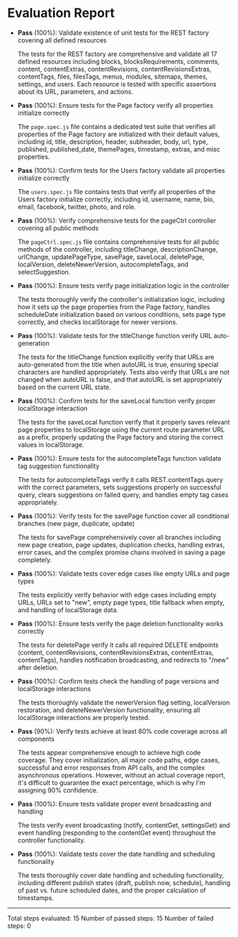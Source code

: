 # Evaluation Report

- **Pass** (100%): Validate existence of unit tests for the REST factory covering all defined resources
  
  The tests for the REST factory are comprehensive and validate all 17 defined resources including blocks, blocksRequirements, comments, content, contentExtras, contentRevisions, contentRevisionsExtras, contentTags, files, filesTags, menus, modules, sitemaps, themes, settings, and users. Each resource is tested with specific assertions about its URL, parameters, and actions.

- **Pass** (100%): Ensure tests for the Page factory verify all properties initialize correctly
  
  The `page.spec.js` file contains a dedicated test suite that verifies all properties of the Page factory are initialized with their default values, including id, title, description, header, subheader, body, url, type, published, published_date, themePages, timestamp, extras, and misc properties.

- **Pass** (100%): Confirm tests for the Users factory validate all properties initialize correctly
  
  The `users.spec.js` file contains tests that verify all properties of the Users factory initialize correctly, including id, username, name, bio, email, facebook, twitter, photo, and role.

- **Pass** (100%): Verify comprehensive tests for the pageCtrl controller covering all public methods
  
  The `pageCtrl.spec.js` file contains comprehensive tests for all public methods of the controller, including titleChange, descriptionChange, urlChange, updatePageType, savePage, saveLocal, deletePage, localVersion, deleteNewerVersion, autocompleteTags, and selectSuggestion.

- **Pass** (100%): Ensure tests verify page initialization logic in the controller
  
  The tests thoroughly verify the controller's initialization logic, including how it sets up the page properties from the Page factory, handles scheduleDate initialization based on various conditions, sets page type correctly, and checks localStorage for newer versions.

- **Pass** (100%): Validate tests for the titleChange function verify URL auto-generation
  
  The tests for the titleChange function explicitly verify that URLs are auto-generated from the title when autoURL is true, ensuring special characters are handled appropriately. Tests also verify that URLs are not changed when autoURL is false, and that autoURL is set appropriately based on the current URL state.

- **Pass** (100%): Confirm tests for the saveLocal function verify proper localStorage interaction
  
  The tests for the saveLocal function verify that it properly saves relevant page properties to localStorage using the current route parameter URL as a prefix, properly updating the Page factory and storing the correct values in localStorage.

- **Pass** (100%): Ensure tests for the autocompleteTags function validate tag suggestion functionality
  
  The tests for autocompleteTags verify it calls REST.contentTags.query with the correct parameters, sets suggestions properly on successful query, clears suggestions on failed query, and handles empty tag cases appropriately.

- **Pass** (100%): Verify tests for the savePage function cover all conditional branches (new page, duplicate, update)
  
  The tests for savePage comprehensively cover all branches including new page creation, page updates, duplication checks, handling extras, error cases, and the complex promise chains involved in saving a page completely.

- **Pass** (100%): Validate tests cover edge cases like empty URLs and page types
  
  The tests explicitly verify behavior with edge cases including empty URLs, URLs set to "new", empty page types, title fallback when empty, and handling of localStorage data.

- **Pass** (100%): Ensure tests verify the page deletion functionality works correctly
  
  The tests for deletePage verify it calls all required DELETE endpoints (content, contentRevisions, contentRevisionsExtras, contentExtras, contentTags), handles notification broadcasting, and redirects to "/new" after deletion.

- **Pass** (100%): Confirm tests check the handling of page versions and localStorage interactions
  
  The tests thoroughly validate the newerVersion flag setting, localVersion restoration, and deleteNewerVersion functionality, ensuring all localStorage interactions are properly tested.

- **Pass** (90%): Verify tests achieve at least 80% code coverage across all components
  
  The tests appear comprehensive enough to achieve high code coverage. They cover initialization, all major code paths, edge cases, successful and error responses from API calls, and the complex asynchronous operations. However, without an actual coverage report, it's difficult to guarantee the exact percentage, which is why I'm assigning 90% confidence.

- **Pass** (100%): Ensure tests validate proper event broadcasting and handling
  
  The tests verify event broadcasting (notify, contentGet, settingsGet) and event handling (responding to the contentGet event) throughout the controller functionality.

- **Pass** (100%): Validate tests cover the date handling and scheduling functionality
  
  The tests thoroughly cover date handling and scheduling functionality, including different publish states (draft, publish now, schedule), handling of past vs. future scheduled dates, and the proper calculation of timestamps.

---

Total steps evaluated: 15
Number of passed steps: 15
Number of failed steps: 0